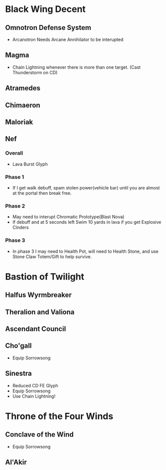 # Black Wing Decent

## Omnotron Defense System
- Arcanotron Needs Arcane Annihilator to be interupted

## Magma
- Chain Lightning whenever there is more than one target. (Cast Thunderstorm on CD)

## Atramedes

## Chimaeron

## Maloriak

## Nef
### Overall
- Lava Burst Glyph
### Phase 1
- If I get walk debuff, spam stolen power(vehicle bar) until you are almost at the portal then break free.
### Phase 2
- May need to interupt Chromatic Prototype(Blast Nova)
- If debuff and at 5 seconds left Swim 10 yards in lava if you get Explosive Cinders
### Phase 3 
- In phase 3 I may need to Health Pot, will need to Health Stone, and use Stone Claw Totem/Gift to help survive.

# Bastion of Twilight

## Halfus Wyrmbreaker

## Theralion and Valiona

## Ascendant Council

## Cho'gall
- Equip Sorrowsong

## Sinestra
- Reduced CD FE Glyph
- Equip Sorrowsong
- Use Chain Lightning!

# Throne of the Four Winds

## Conclave of the Wind
- Equip Sorrowsong

## Al'Akir
